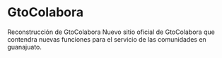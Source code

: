 # GtoColabora
Reconstrucción de GtoColabora
Nuevo sitio oficial de GtoColabora que contendra nuevas funciones para el servicio de las comunidades en guanajuato.
